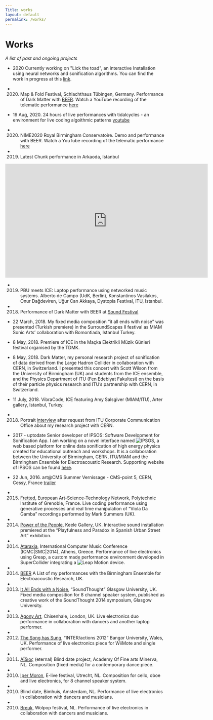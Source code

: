 ```yaml
---
Title: works
layout: default
permalink: /works/
---
```


# Works

_A list of past and ongoing projects_

- 2020 Currently working on "Lick the toad", an interactive Installation using neural networks and sonification algorithms. You can find the work in progress at this [link](https://konvas.github.io/lick-the-toad/).

- 2020.	Map & Fold Festival, Schlachthaus Tübingen, Germany. Performance of Dark Matter with [BEER](https://www.birmingham.ac.uk/facilities/ea-studios/research/beer.aspx). Watch a YouTube recording of the telematic performance [here](https://www.youtube.com/watch?v=tn0N1R2Ej3Y&list=PLiCZTYIqSUAb4gVwlbsaXl9bKT-V3xRoG&index=3&t=437s)

- 19 Aug, 2020. 24 hours of live performances with tidalcycles - an environment for live coding algoithmic patterns [youtube](https://www.youtube.com/watch?v=qBU_bkPHt-I&list=PLiCZTYIqSUAb4gVwlbsaXl9bKT-V3xRoG&index=6&t=1258s)

- 2020.	NIME2020 Royal Birmingham Conservatoire. Demo and performance with BEER. Watch a YouTube recording of the telematic performance [here](https://www.youtube.com/watch?v=4C8E559Pc30&list=PLiCZTYIqSUAb4gVwlbsaXl9bKT-V3xRoG&index=1&t=197s)

- 2019. Latest Chunk performance in Arkaoda, Istanbul 
<iframe src="https://player.vimeo.com/video/395138259" width="640" height="360" frameborder="0" allow="autoplay; fullscreen" allowfullscreen></iframe>

- 2019. PBU meets ICE: Laptop performance using networked music systems. Alberto de Campo (UdK, Berlin), Konstantinos Vasilakos, Onur Dağdeviren, Uğur Can Akkaya, Dystopia Festival, ITU, Istanbul.

- 2018. Performance of Dark Matter with BEER at [Sound Festival](https://sound-scotland.co.uk)

- 22 March, 2018. My fixed media composition “it all ends with noise” was presented (Turkish premiere) in the SurroundScapes II festival as MIAM Sonic Arts’ collaboration with Bomontiada, Istanbul Turkey.

- 8 May, 2018. Premiere of ICE in the Maçka Elektrikli Müzik Günleri festival organised by the TDMK.

- 8 May, 2018. Dark Matter, my personal research project of sonification of data derived from the Large Hadron Collider in collaboration with CERN, in Switzerland. I presented this concert with Scott Wilson from the University of Birmingham (UK) and students from the ICE ensemble, and the Physics Department of ITU (Fen Edebiyat Fakultesi) on the basis of their particle physics research and ITU’s partnership with CERN, in Switzerland.

- 11 July, 2018. VibraCode, ICE featuring Amy Salsgiver (MIAM/ITU), Arter gallery, Istanbul, Turkey.

- 2018. Portrait [interview](https://www.youtube.com/watch?v=BgZCTDp0wrc) after request from ITU Corporate Communication Office about my research project with CERN.

- 2017 - uptodate Senior developer of IPSOS: Software Development for Sonification App. I am working on a novel interface named ![IPSOS](http://ipsos.web.cern.ch/), a web based platform for online data sonification of high energy physics created for educational outreach and workshops. It is a collaboration between the University of Birmingham, CERN, ITU/MIAM and the Birmingham Ensemble for Electroacoustic Research. Supporting website of IPSOS can be found [here](http://ipsos.web.cern.ch/IPSOS_support_website/support.html).

- 22 Jun, 2016. art@CMS Summer Vernissage - CMS-point 5, CERN, Cessy, France [trailer](https://www.youtube.com/watch?v=U2aDudtCiY4&t=2s)

- 2015. [Fretted](http://www.eastn.eu/EASTNPiece/fretted), European Art-Science-Technology Network, Polytechnic Institute of Grenoble, France. Live coding performance using generative processes and real time manipulation of “Viola Da Gamba” recordings performed by Mark Summers (UK).

- 2014. [Power of the People](https://konstantinosvasilakos.wordpress.com/sounds/pop/), Keele Gallery, UK. Interactive sound installation premiered at the “Playfulness and Paradox in Spanish Urban Street Art” exhibition.

- 2014. [Ataraxia](https://vimeo.com/87510975), International Computer Music Conference (ICMC|SMC|2014), Athens, Greece. Performance of live electronics using Greap, a custom made performance environment developed in SuperCollider integrating a ![Leap Motion](https://www.ultraleap.com) device.

- 2014. [BEER](https://soundcloud.com/beer-ensemble) A List of my performances with the Birmingham Ensemble for Electroacoustic Research, UK.

- 2013. [It All Ends with a Noise](http://www.soundthought.co.uk/journal2014/konstantinos-vasilakos-live-coding/), “SoundThought” Glasgow University, UK. Fixed media composition for 8 channel speaker system, published as creative work of the SoundThought 2014 symposium, Glasgow University.

- 2013. [Agony Art](https://vimeo.com/77957125), Chisenhale, London, UK. Live electronics duo performance in collaboration with dancers and another laptop performer.

- 2012. [The Song has Sung](https://konstantinosvasilakos.wordpress.com/sounds/hapticgestural-interface-investigations-with-a-wiimote/), “INTER/actions 2012” Bangor University, Wales, UK. Performance of live electronics piece for WiiMote and single performer.

- 2011. [Αΐδιος](https://vimeo.com/151815740) (eternal) Blind date project, Academy Of Fine arts Minerva, NL. Composition (fixed media) for a contemporary dance piece.

- 2010. [Iper Moron](https://vimeo.com/98139897), E-live festival, Utrecht, NL. Composition for cello, oboe and live electronics,  for 8 channel speaker system.

- 2010. Blind date, Bimhuis, Amsterdam, NL. Performance of live electronics in collaboration with dancers and musicians.

- 2010. [Breuk](https://vimeo.com/15463687), Wolpop festival, NL. Performance of live electronics in collaboration with dancers and musicians.




